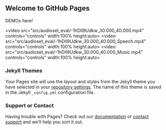 ## Welcome to GitHub Pages

DEMOs here!

<video src="src/audioset_eval/-1hDIl9Udkw_30.000_40.000.mp4" controls="controls" width:100% height:auto></video>
<video src="src/audioset_eval/-1hDIl9Udkw_30.000_40.000_Speech.mp4" controls="controls" width:100% height:auto></video>
<video src="src/audioset_eval/-1hDIl9Udkw_30.000_40.000_Music.mp4" controls="controls" width:100% height:auto></video>

### Jekyll Themes

Your Pages site will use the layout and styles from the Jekyll theme you have selected in your [repository settings](https://github.com/ligw1998/ligw1998.github.io/settings/pages). The name of this theme is saved in the Jekyll `_config.yml` configuration file.

### Support or Contact

Having trouble with Pages? Check out our [documentation](https://docs.github.com/categories/github-pages-basics/) or [contact support](https://support.github.com/contact) and we’ll help you sort it out.
